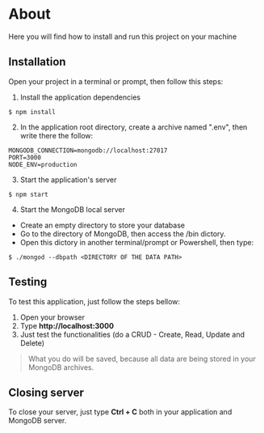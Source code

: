 # About
Here you will find how to install and run this project on your machine

## Installation
Open your project in a terminal or prompt, then follow this steps:

1. Install the application dependencies 
```
$ npm install
```
2. In the application root directory, create a archive named ".env", then write there the follow:
```
MONGODB_CONNECTION=mongodb://localhost:27017
PORT=3000
NODE_ENV=production
```
3. Start the application's server
```    
$ npm start
```
4. Start the MongoDB local server
- Create an empty directory to store your database 
- Go to the directory of MongoDB, then access the /bin dictory.
- Open this dictory in another terminal/prompt or Powershell, then type:
```    
$ ./mongod --dbpath <DIRECTORY OF THE DATA PATH>
```

## Testing
To test this application, just follow the steps bellow:
1. Open your browser
2. Type **http://localhost:3000**
3. Just test the functionalities (do a CRUD - Create, Read, Update and Delete)

> What you do will be saved, because all data are being stored in your MongoDB archives.

## Closing server
To close your server, just type **Ctrl + C** both in your application and MongoDB server.
